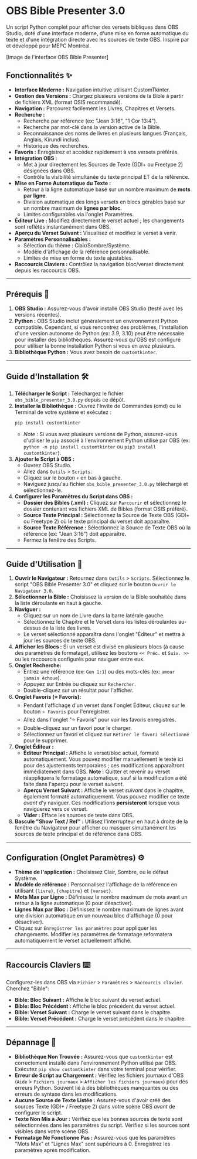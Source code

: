 # OBS Bible Presenter 3.0

Un script Python complet pour afficher des versets bibliques dans OBS Studio, doté d'une interface moderne, d'une mise en forme automatique du texte et d'une intégration directe avec les sources de texte OBS. Inspiré par et développé pour MEPC Montréal.

[Image de l'interface OBS Bible Presenter]

## Fonctionnalités ✨

* **Interface Moderne :** Navigation intuitive utilisant CustomTkinter.
* **Gestion des Versions :** Chargez plusieurs versions de la Bible à partir de fichiers XML (format OSIS recommandé).
* **Navigation :** Parcourez facilement les Livres, Chapitres et Versets.
* **Recherche :**
    * Recherche par référence (ex: "Jean 3:16", "1 Cor 13:4").
    * Recherche par mot-clé dans la version active de la Bible.
    * Reconnaissance des noms de livres en plusieurs langues (Français, Anglais, Kirundi inclus).
    * Historique des recherches.
* **Favoris :** Enregistrez et accédez rapidement à vos versets préférés.
* **Intégration OBS :**
    * Met à jour directement les Sources de Texte (GDI+ ou Freetype 2) désignées dans OBS.
    * Contrôle la visibilité simultanée du texte principal ET de la référence.
* **Mise en Forme Automatique du Texte :**
    * Retour à la ligne automatique basé sur un nombre maximum de **mots par ligne**.
    * Division automatique des longs versets en blocs gérables basé sur un nombre maximum de **lignes par bloc**.
    * Limites configurables via l'onglet Paramètres.
* **Éditeur Live :** Modifiez directement le verset actuel ; les changements sont reflétés instantanément dans OBS.
* **Aperçu du Verset Suivant :** Visualisez et modifiez le verset à venir.
* **Paramètres Personnalisables :**
    * Sélection du thème : Clair/Sombre/Système.
    * Modèle d'affichage de la référence personnalisable.
    * Limites de mise en forme du texte ajustables.
* **Raccourcis Claviers :** Contrôlez la navigation bloc/verset directement depuis les raccourcis OBS.

---

## Prérequis 📝

1.  **OBS Studio :** Assurez-vous d'avoir installé OBS Studio (testé avec les versions récentes).
2.  **Python :** OBS Studio inclut généralement un environnement Python compatible. Cependant, si vous rencontrez des problèmes, l'installation d'une version autonome de Python (ex: 3.9, 3.10) peut être nécessaire pour installer des bibliothèques. Assurez-vous qu'OBS est configuré pour utiliser la bonne installation Python si vous en avez plusieurs.
3.  **Bibliothèque Python :** Vous avez besoin de `customtkinter`.

---

## Guide d'Installation 🛠️

1.  **Télécharger le Script :** Téléchargez le fichier `obs_bible_presenter_3.0.py` depuis ce dépôt.
2.  **Installer la Bibliothèque :** Ouvrez l'Invite de Commandes (cmd) ou le Terminal de votre système et exécutez :
    ```bash
    pip install customtkinter
    ```
    * *Note :* Si vous avez plusieurs versions de Python, assurez-vous d'utiliser le `pip` associé à l'environnement Python utilisé par OBS (ex: `python -m pip install customtkinter` ou `pip3 install customtkinter`).
3.  **Ajouter le Script à OBS :**
    * Ouvrez OBS Studio.
    * Allez dans `Outils` > `Scripts`.
    * Cliquez sur le bouton `+` en bas à gauche.
    * Naviguez jusqu'au fichier `obs_bible_presenter_3.0.py` téléchargé et sélectionnez-le.
4.  **Configurer les Paramètres du Script dans OBS :**
    * **Dossier des Bibles (.xml) :** Cliquez sur `Parcourir` et sélectionnez le dossier contenant vos fichiers XML de Bibles (format OSIS préféré).
    * **Source Texte Principal :** Sélectionnez la Source de Texte OBS (GDI+ ou Freetype 2) où le texte principal du verset doit apparaître.
    * **Source Texte Référence :** Sélectionnez la Source de Texte OBS où la référence (ex: "Jean 3:16") doit apparaître.
    * Fermez la fenêtre des Scripts.

---

## Guide d'Utilisation 📖

1.  **Ouvrir le Navigateur :** Retournez dans `Outils` > `Scripts`. Sélectionnez le script "OBS Bible Presenter 3.0" et cliquez sur le bouton `Ouvrir le Navigateur 3.0`.
2.  **Sélectionner la Bible :** Choisissez la version de la Bible souhaitée dans la liste déroulante en haut à gauche.
3.  **Naviguer :**
    * Cliquez sur un nom de Livre dans la barre latérale gauche.
    * Sélectionnez le Chapitre et le Verset dans les listes déroulantes au-dessus de la liste des livres.
    * Le verset sélectionné apparaîtra dans l'onglet "Éditeur" et mettra à jour les sources de texte OBS.
4.  **Afficher les Blocs :** Si un verset est divisé en plusieurs blocs (à cause des paramètres de formatage), utilisez les boutons `<< Préc.` et `Suiv. >>` ou les raccourcis configurés pour naviguer entre eux.
5.  **Onglet Recherche:**
    * Entrez une référence (ex: `Gen 1:1`) ou des mots-clés (ex: `amour jamais échoue`).
    * Appuyez sur Entrée ou cliquez sur `Rechercher`.
    * Double-cliquez sur un résultat pour l'afficher.
6.  **Onglet Favoris (⭐ Favoris):**
    * Pendant l'affichage d'un verset dans l'onglet Éditeur, cliquez sur le bouton `⭐ Favoris` pour l'enregistrer.
    * Allez dans l'onglet "⭐ Favoris" pour voir les favoris enregistrés.
    * Double-cliquez sur un favori pour le charger.
    * Sélectionnez un favori et cliquez sur `Retirer le favori sélectionné` pour le supprimer.
7.  **Onglet Éditeur :**
    * **Éditeur Principal :** Affiche le verset/bloc actuel, formaté automatiquement. Vous pouvez modifier manuellement le texte ici pour des ajustements temporaires ; ces modifications apparaîtront immédiatement dans OBS. **Note :** Quitter et revenir au verset réappliquera le formatage automatique, sauf si la modification a été faite dans l'aperçu pour le verset *suivant*.
    * **Aperçu Verset Suivant :** Affiche le verset *suivant* dans le chapitre, également formaté automatiquement. Vous pouvez modifier ce texte *avant* d'y naviguer. Ces modifications **persisteront** lorsque vous naviguerez vers ce verset.
    * **Vider :** Efface les sources de texte dans OBS.
8.  **Bascule "Show Text / Ref" :** Utilisez l'interrupteur en haut à droite de la fenêtre du Navigateur pour afficher ou masquer simultanément les sources de texte principal et de référence dans OBS.

---

## Configuration (Onglet Paramètres) ⚙️

* **Thème de l'application :** Choisissez Clair, Sombre, ou le défaut Système.
* **Modèle de référence :** Personnalisez l'affichage de la référence en utilisant `{livre}`, `{chapitre}` et `{verset}`.
* **Mots Max par Ligne :** Définissez le nombre maximum de mots avant un retour à la ligne automatique (0 pour désactiver).
* **Lignes Max par Bloc :** Définissez le nombre maximum de lignes avant une division automatique en un nouveau bloc d'affichage (0 pour désactiver).
* Cliquez sur `Enregistrer les paramètres` pour appliquer les changements. Modifier les paramètres de formatage reformatera automatiquement le verset actuellement affiché.

---

## Raccourcis Claviers ⌨️

Configurez-les dans OBS via `Fichier` > `Paramètres` > `Raccourcis clavier`. Cherchez "Bible":

* **Bible: Bloc Suivant :** Affiche le bloc suivant du verset actuel.
* **Bible: Bloc Précédent :** Affiche le bloc précédent du verset actuel.
* **Bible: Verset Suivant :** Charge le verset suivant dans le chapitre.
* **Bible: Verset Précédent :** Charge le verset précédent dans le chapitre.

---

## Dépannage 🤔

* **Bibliothèque Non Trouvée :** Assurez-vous que `customtkinter` est correctement installé dans l'environnement Python utilisé par OBS. Exécutez `pip show customtkinter` dans votre terminal pour vérifier.
* **Erreur de Script au Chargement :** Vérifiez les fichiers journaux d'OBS (`Aide` > `Fichiers journaux` > `Afficher les fichiers journaux`) pour des erreurs Python. Souvent lié à des bibliothèques manquantes ou des erreurs de syntaxe dans les modifications.
* **Aucune Source de Texte Listée :** Assurez-vous d'avoir créé des sources Texte (GDI+ / Freetype 2) dans votre scène OBS *avant* de configurer le script.
* **Texte Non Mis à Jour :** Vérifiez que les bonnes sources de texte sont sélectionnées dans les paramètres du script. Vérifiez si les sources sont visibles dans votre scène OBS.
* **Formatage Ne Fonctionne Pas :** Assurez-vous que les paramètres "Mots Max" et "Lignes Max" sont supérieurs à 0. Enregistrez les paramètres après modification.
